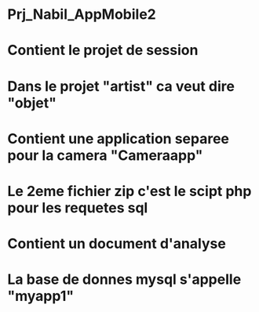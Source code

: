 # Prj_Nabil_AppMobile2
# Contient le projet de session
# Dans le projet "artist" ca veut dire "objet"
# Contient une application separee pour la camera "Cameraapp"
# Le 2eme fichier zip c'est le scipt php pour les requetes sql
# Contient un document d'analyse
# La base de donnes mysql s'appelle "myapp1"
